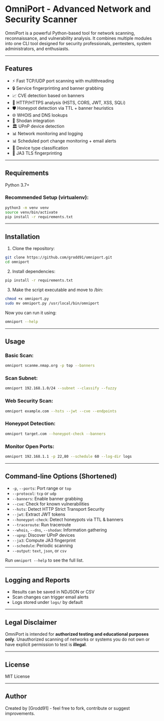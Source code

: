 # OmniPort - Advanced Network and Security Scanner

OmniPort is a powerful Python-based tool for network scanning, reconnaissance, and vulnerability analysis. It combines multiple modules into one CLI tool designed for security professionals, pentesters, system administrators, and enthusiasts.

---

## Features

- ⚡ Fast TCP/UDP port scanning with multithreading
- 🔒 Service fingerprinting and banner grabbing
- 📈 CVE detection based on banners
- 🔧 HTTP/HTTPS analysis (HSTS, CORS, JWT, XSS, SQLi)
- 🛡 Honeypot detection via TTL + banner heuristics
- 🌐 WHOIS and DNS lookups
- 📄 Shodan integration
- 🏛 UPnP device detection
- 📊 Network monitoring and logging
- 📊 Scheduled port change monitoring + email alerts
- 👥 Device type classification
- 🛀 JA3 TLS fingerprinting

---

## Requirements

Python 3.7+

### Recommended Setup (virtualenv):
```bash
python3 -m venv venv
source venv/bin/activate
pip install -r requirements.txt
```

---

## Installation

1. Clone the repository:
```bash
git clone https://github.com/grodd91/omniport.git
cd omniport
```

2. Install dependencies:
```bash
pip install -r requirements.txt
```

3. Make the script executable and move to /bin:
```bash
chmod +x omniport.py
sudo mv omniport.py /usr/local/bin/omniport
```
Now you can run it using:
```bash
omniport --help
```

---

## Usage

### Basic Scan:
```bash
omniport scanme.nmap.org -p top --banners
```

### Scan Subnet:
```bash
omniport 192.168.1.0/24 --subnet --classify --fuzzy
```

### Web Security Scan:
```bash
omniport example.com --hsts --jwt --cve --endpoints
```

### Honeypot Detection:
```bash
omniport target.com --honeypot-check --banners
```

### Monitor Open Ports:
```bash
omniport 192.168.1.1 -p 22,80 --schedule 60 --log-dir logs
```

---

## Command-line Options (Shortened)

- `-p`, `--ports`: Port range or `top`
- `--protocol`: `tcp` or `udp`
- `--banners`: Enable banner grabbing
- `--cve`: Check for known vulnerabilities
- `--hsts`: Detect HTTP Strict Transport Security
- `--jwt`: Extract JWT tokens
- `--honeypot-check`: Detect honeypots via TTL & banners
- `--traceroute`: Run traceroute
- `--whois`, `--dns`, `--shodan`: Information gathering
- `--upnp`: Discover UPnP devices
- `--ja3`: Compute JA3 fingerprint
- `--schedule`: Periodic scanning
- `--output`: `text`, `json`, or `csv`

Run `omniport --help` to see the full list.

---

## Logging and Reports

- Results can be saved in NDJSON or CSV
- Scan changes can trigger email alerts
- Logs stored under `logs/` by default

---

## Legal Disclaimer

OmniPort is intended for **authorized testing and educational purposes only**. Unauthorized scanning of networks or systems you do not own or have explicit permission to test is **illegal**.

---

## License

MIT License

---

## Author

Created by [Grodd91] - feel free to fork, contribute or suggest improvements.
